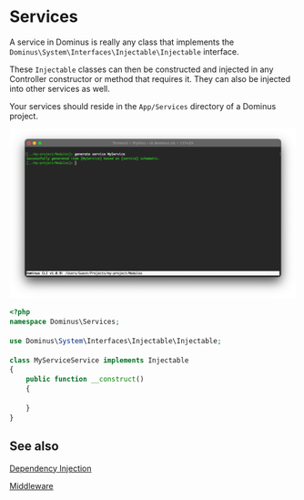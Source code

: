 # Services

A service in Dominus is really any class that implements the `Dominus\System\Interfaces\Injectable\Injectable` interface. 

These `Injectable` classes can then be constructed and injected in any Controller constructor or method that requires it. They can also be injected into other services as well.

Your services should reside in the `App/Services` directory of a Dominus project.

![Dominus CLI](img/cli-generate-service-1.png "Dominus CLI")

``` php
<?php
namespace Dominus\Services;

use Dominus\System\Interfaces\Injectable\Injectable;

class MyServiceService implements Injectable
{
    public function __construct()
    {
        
    }
}
```

## See also

[Dependency Injection](dependency%20injection.md)

[Middleware](middleware.md)